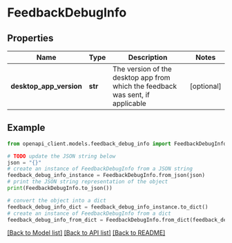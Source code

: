 # FeedbackDebugInfo


## Properties

Name | Type | Description | Notes
------------ | ------------- | ------------- | -------------
**desktop_app_version** | **str** | The version of the desktop app from which the feedback was sent, if applicable | [optional] 

## Example

```python
from openapi_client.models.feedback_debug_info import FeedbackDebugInfo

# TODO update the JSON string below
json = "{}"
# create an instance of FeedbackDebugInfo from a JSON string
feedback_debug_info_instance = FeedbackDebugInfo.from_json(json)
# print the JSON string representation of the object
print(FeedbackDebugInfo.to_json())

# convert the object into a dict
feedback_debug_info_dict = feedback_debug_info_instance.to_dict()
# create an instance of FeedbackDebugInfo from a dict
feedback_debug_info_from_dict = FeedbackDebugInfo.from_dict(feedback_debug_info_dict)
```
[[Back to Model list]](../README.md#documentation-for-models) [[Back to API list]](../README.md#documentation-for-api-endpoints) [[Back to README]](../README.md)


